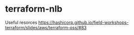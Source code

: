 # terraform-nlb


Useful resorces
https://hashicorp.github.io/field-workshops-terraform/slides/aws/terraform-oss/#83
